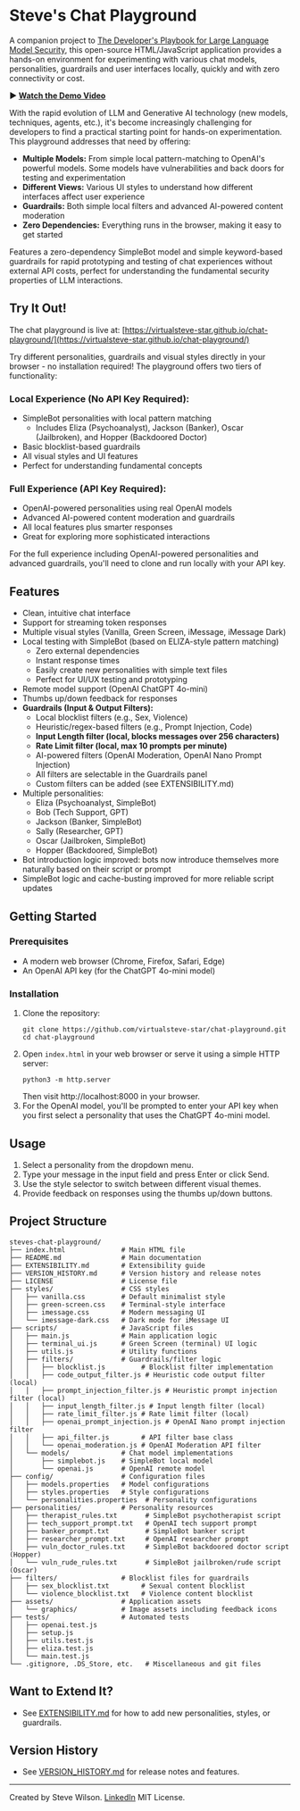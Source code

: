 # Steve's Chat Playground

A companion project to [The Developer's Playbook for Large Language Model Security](https://www.amazon.com/Developers-Playbook-Large-Language-Security/dp/109816220X), this open-source HTML/JavaScript application provides a hands-on environment for experimenting with various chat models, personalities, guardrails and user interfaces locally, quickly and with zero connectivity or cost.

**▶️ [Watch the Demo Video](https://youtu.be/3lPvKyifFMI)**

With the rapid evolution of LLM and Generative AI technology (new models, techniques, agents, etc.), it's become increasingly challenging for developers to find a practical starting point for hands-on experimentation. This playground addresses that need by offering:

- **Multiple Models:** From simple local pattern-matching to OpenAI's powerful models.  Some models have vulnerabilities and back doors for testing and experimentation
- **Different Views:** Various UI styles to understand how different interfaces affect user experience
- **Guardrails:** Both simple local filters and advanced AI-powered content moderation
- **Zero Dependencies:** Everything runs in the browser, making it easy to get started

Features a zero-dependency SimpleBot model and simple keyword-based guardrails for rapid prototyping and testing of chat experiences without external API costs, perfect for understanding the fundamental security properties of LLM interactions.

## Try It Out!

The chat playground is live at: [https://virtualsteve-star.github.io/chat-playground/](https://virtualsteve-star.github.io/chat-playground/)

Try different personalities, guardrails and visual styles directly in your browser - no installation required! The playground offers two tiers of functionality:

### Local Experience (No API Key Required):
- SimpleBot personalities with local pattern matching
  - Includes Eliza (Psychoanalyst), Jackson (Banker), Oscar (Jailbroken), and Hopper (Backdoored Doctor)
- Basic blocklist-based guardrails
- All visual styles and UI features
- Perfect for understanding fundamental concepts

### Full Experience (API Key Required):
- OpenAI-powered personalities using real OpenAI models
- Advanced AI-powered content moderation and guardrails
- All local features plus smarter responses
- Great for exploring more sophisticated interactions

For the full experience including OpenAI-powered personalities and advanced guardrails, you'll need to clone and run locally with your API key.

## Features
- Clean, intuitive chat interface
- Support for streaming token responses
- Multiple visual styles (Vanilla, Green Screen, iMessage, iMessage Dark)
- Local testing with SimpleBot (based on ELIZA-style pattern matching)
  - Zero external dependencies
  - Instant response times
  - Easily create new personalities with simple text files
  - Perfect for UI/UX testing and prototyping
- Remote model support (OpenAI ChatGPT 4o-mini)
- Thumbs up/down feedback for responses
- **Guardrails (Input & Output Filters):**
  - Local blocklist filters (e.g., Sex, Violence)
  - Heuristic/regex-based filters (e.g., Prompt Injection, Code)
  - **Input Length filter (local, blocks messages over 256 characters)**
  - **Rate Limit filter (local, max 10 prompts per minute)**
  - AI-powered filters (OpenAI Moderation, OpenAI Nano Prompt Injection)
  - All filters are selectable in the Guardrails panel
  - Custom filters can be added (see EXTENSIBILITY.md)
- Multiple personalities:
  - Eliza (Psychoanalyst, SimpleBot)
  - Bob (Tech Support, GPT)
  - Jackson (Banker, SimpleBot)
  - Sally (Researcher, GPT)
  - Oscar (Jailbroken, SimpleBot)
  - Hopper (Backdoored, SimpleBot)
- Bot introduction logic improved: bots now introduce themselves more naturally based on their script or prompt
- SimpleBot logic and cache-busting improved for more reliable script updates

## Getting Started

### Prerequisites
- A modern web browser (Chrome, Firefox, Safari, Edge)
- An OpenAI API key (for the ChatGPT 4o-mini model)

### Installation
1. Clone the repository:
   ```
   git clone https://github.com/virtualsteve-star/chat-playground.git
   cd chat-playground
   ```
2. Open `index.html` in your web browser or serve it using a simple HTTP server:
   ```
   python3 -m http.server
   ```
   Then visit http://localhost:8000 in your browser.
3. For the OpenAI model, you'll be prompted to enter your API key when you first select a personality that uses the ChatGPT 4o-mini model.

## Usage
1. Select a personality from the dropdown menu.
2. Type your message in the input field and press Enter or click Send.
3. Use the style selector to switch between different visual themes.
4. Provide feedback on responses using the thumbs up/down buttons.

## Project Structure

```
steves-chat-playground/
├── index.html              # Main HTML file
├── README.md               # Main documentation
├── EXTENSIBILITY.md        # Extensibility guide
├── VERSION_HISTORY.md      # Version history and release notes
├── LICENSE                 # License file
├── styles/                 # CSS styles
│   ├── vanilla.css         # Default minimalist style
│   ├── green-screen.css    # Terminal-style interface
│   ├── imessage.css        # Modern messaging UI
│   └── imessage-dark.css   # Dark mode for iMessage UI
├── scripts/                # JavaScript files
│   ├── main.js             # Main application logic
│   ├── terminal_ui.js      # Green Screen (terminal) UI logic
│   ├── utils.js            # Utility functions
│   ├── filters/            # Guardrails/filter logic
│   │   ├── blocklist.js         # Blocklist filter implementation
│   │   ├── code_output_filter.js # Heuristic code output filter (local)
│   │   ├── prompt_injection_filter.js # Heuristic prompt injection filter (local)
│   │   ├── input_length_filter.js # Input length filter (local)
│   │   ├── rate_limit_filter.js # Rate limit filter (local)
│   │   ├── openai_prompt_injection.js # OpenAI Nano prompt injection filter
│   │   ├── api_filter.js        # API filter base class
│   │   └── openai_moderation.js # OpenAI Moderation API filter
│   └── models/             # Chat model implementations
│       ├── simplebot.js    # SimpleBot local model
│       └── openai.js       # OpenAI remote model
├── config/                 # Configuration files
│   ├── models.properties   # Model configurations
│   ├── styles.properties   # Style configurations
│   └── personalities.properties  # Personality configurations
├── personalities/          # Personality resources
│   ├── therapist_rules.txt       # SimpleBot psychotherapist script
│   ├── tech_support_prompt.txt   # OpenAI tech support prompt
│   ├── banker_prompt.txt         # SimpleBot banker script
│   ├── researcher_prompt.txt     # OpenAI researcher prompt
│   ├── vuln_doctor_rules.txt     # SimpleBot backdoored doctor script (Hopper)
│   └── vuln_rude_rules.txt       # SimpleBot jailbroken/rude script (Oscar)
├── filters/                # Blocklist files for guardrails
│   ├── sex_blocklist.txt        # Sexual content blocklist
│   └── violence_blocklist.txt   # Violence content blocklist
├── assets/                 # Application assets
│   └── graphics/           # Image assets including feedback icons
├── tests/                  # Automated tests
│   ├── openai.test.js
│   ├── setup.js
│   ├── utils.test.js
│   ├── eliza.test.js
│   └── main.test.js
└── .gitignore, .DS_Store, etc.   # Miscellaneous and git files
```

## Want to Extend It?
- See [EXTENSIBILITY.md](EXTENSIBILITY.md) for how to add new personalities, styles, or guardrails.

## Version History
- See [VERSION_HISTORY.md](VERSION_HISTORY.md) for release notes and features.

---

Created by Steve Wilson. [LinkedIn](https://www.linkedin.com/in/wilsonsd/)
MIT License. 